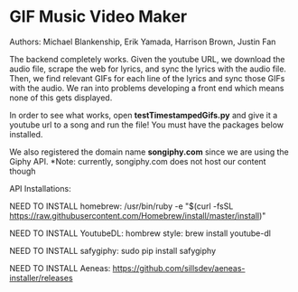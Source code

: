 # GIF Music Video Maker
Authors:
Michael Blankenship,
Erik Yamada,
Harrison Brown,
Justin Fan

The backend completely works. Given the youtube URL, we download the audio file, scrape the web for lyrics, and sync the lyrics with the audio file. Then, we find relevant GIFs for each line of the lyrics and sync those GIFs with the audio. We ran into problems developing a front end which means none of this gets displayed.

In order to see what works, open **testTimestampedGifs.py** and give it a youtube url to a song and run the file! You must have the packages below installed.

We also registered the domain name **songiphy.com** since we are using the Giphy API. *Note: currently, songiphy.com does not host our content though

API Installations:

NEED TO INSTALL homebrew: 
/usr/bin/ruby -e "$(curl -fsSL https://raw.githubusercontent.com/Homebrew/install/master/install)"

NEED TO INSTALL YoutubeDL:
hombrew style: brew install youtube-dl

NEED TO INSTALL safygiphy:
sudo pip install safygiphy

NEED TO INSTALL Aeneas: 
https://github.com/sillsdev/aeneas-installer/releases



